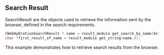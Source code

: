 ## Search Result

SearchResult are the objects used to retrieve the information sent by the browser, defined in the search requirements.

```c
CWebHyDrationSearchResult * name = result_module.get_search_by_name(bridge,"name");
char *first_result_of_name = result_module.get_string(name,0);
```

This example demonstrates how to retrieve search results from the browser.